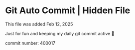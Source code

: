 # Git Auto Commit | Hidden File

This file was added Feb 12, 2025

Just for fun and keeping my daily git commit active 🤪

commit number: 400017
